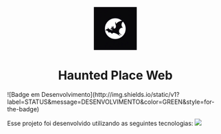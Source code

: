 <div align="center">
<img height="100px" src="https://github.com/vlopess/HauntedPlaceAPI/blob/main/src/main/resources/static/logohauntedPlace.jpeg?raw=true"/>
<h1>Haunted Place Web</h1>
</div>
![Badge em Desenvolvimento](http://img.shields.io/static/v1?label=STATUS&message=DESENVOLVIMENTO&color=GREEN&style=for-the-badge)

Esse projeto foi desenvolvido utilizando as seguintes tecnologias:
![](https://skillicons.dev/icons?i=angular)
